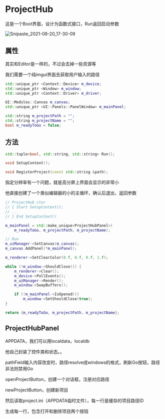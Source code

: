 # ProjectHub

这是一个Boot界面，设计为函数式接口，Run返回启动参数

![Snipaste_2021-08-20_17-30-09](https://cdn.jsdelivr.net/gh/zolo-mario/image-host@main/20210712/Snipaste_2021-08-20_17-30-09.3k96ueo1ysu0.png)

## 属性

其实和Editor是一样的，不过会去掉一些资源等

我们需要一个纯imgui界面去获取用户输入的路径

```c++
std::unique_ptr <Context::Device> m_device;
std::unique_ptr <Window> m_window;
std::unique_ptr <Context::Driver> m_driver;

UI::Modules::Canvas m_canvas;
std::unique_ptr <UI::Panels::PanelWindow> m_mainPanel;

std::string m_projectPath = "";
std::string m_projectName = "";
bool m_readyToGo = false;
```

## 方法

```c++
std::tuple<bool, std::string, std::string> Run();

void SetupContext();

void RegisterProject(const std::string &path);
```

指定分辨率有一个问题，就是高分屏上界面会显示的非常小

他直接创建了一个类似编辑器的小的主循环，确认后退出，返回参数

```c++
// ProjectHub ctor
// { Start SetupContext();
// ...
// } End SetupContext()

m_mainPanel = std::make_unique<ProjectHubPanel>(
    m_readyToGo, m_projectPath, m_projectName);

// Run
m_uiManager->SetCanvas(m_canvas);
m_canvas.AddPanel(*m_mainPanel);

m_renderer->SetClearColor(0.f, 0.f, 0.f, 1.f);

while (!m_window->ShouldClose()) {
    m_renderer->Clear();
    m_device->PollEvents();
    m_uiManager->Render();
    m_window->SwapBuffers();

    if (!m_mainPanel->IsOpened())
        m_window->SetShouldClose(true);
}

return {m_readyToGo, m_projectPath, m_projectName};
```

## ProjectHubPanel

APPDATA，我们可以用localdata，localdb

他自己封装了控件类和状态。。

pathField输入内容改变时，路径resolve成windows的格式，刷新Go按钮，路径非法则禁用Go

openProjectButton，创建一个对话框，注册对应路径

newProjectButton，创建新项目

然后读取project.ini（APPDATA临时文件），每一行是缓存的项目路径ID

生成每一行，包含打开和删除项目两个按钮
